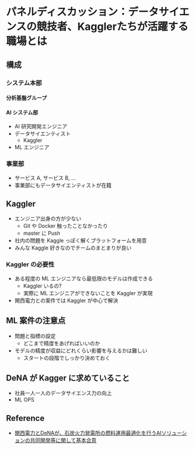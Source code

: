 # パネルディスカッション：データサイエンスの競技者、Kagglerたちが活躍する職場とは
## 構成
### システム本部
#### 分析基盤グループ
#### AI システム部
- AI 研究開発エンジニア
- データサイエンティスト
    - Kaggler
- ML エンジニア
### 事業部
- サービス A, サービス B, ...
- 事業部にもデータサイエンティストが在籍

## Kaggler
- エンジニア出身の方が少ない
    - Git や Docker 触ったことなかったり
    - master に Push
- 社内の問題を Kaggle っぽく解くプラットフォームを用意
- みんな Kaggle 好きなのでチームのまとまりが良い
### Kaggler の必要性
- ある程度の ML エンジニアなら最低限のモデルは作成できる
    - Kaggler いるの?
    - 実際に ML エンジニアができないことを Kaggler が実現
- 関西電力との案件では Kaggler が中心で解決

## ML 案件の注意点
- 問題と指標の設定
    - どこまで精度をあげればいいのか
- モデルの精度が収益にどれくらい影響を与えるかは難しい
    - スタートの段階でしっかり決めておく

## DeNA が Kagger に求めていること
- 社員一人一人のデータサイエンス力の向上
- ML OPS

## Reference
- [関西電力とDeNAが、石炭火力発電所の燃料運用最適化を行うAIソリューションの共同開発等に関して基本合意](https://www.kepco.co.jp/corporate/pr/2019/0205_1j.html)